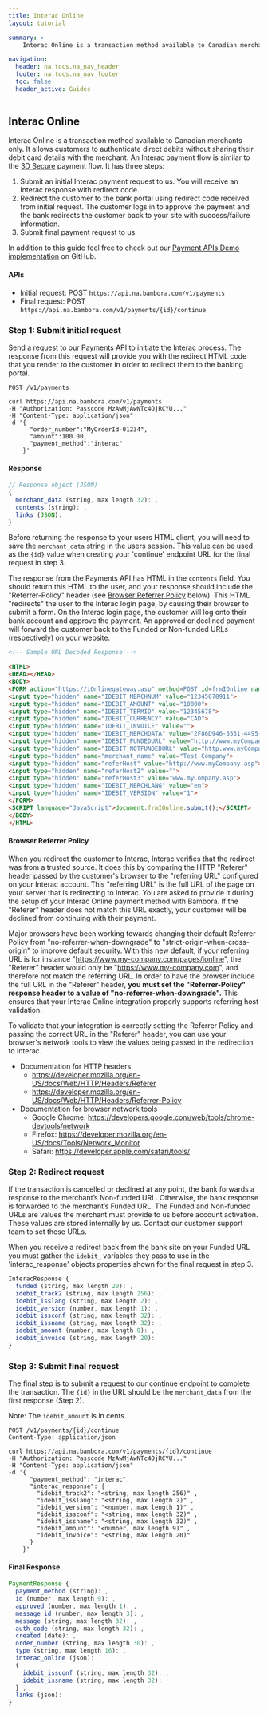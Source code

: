 ```yaml
---
title: Interac Online
layout: tutorial

summary: >
    Interac Online is a transaction method available to Canadian merchants only. It allows customers to authenticate direct debits without sharing their debit card details with the merchant.

navigation:
  header: na.tocs.na_nav_header
  footer: na.tocs.na_nav_footer
  toc: false
  header_active: Guides
---
```


## Interac Online  
Interac Online is a transaction method available to Canadian merchants only. It allows customers to authenticate direct debits without sharing their debit card details with the merchant. An Interac payment flow is similar to the [3D Secure](/docs/guides/3D_secure/) payment flow. It has three steps:

1. Submit an initial Interac payment request to us. You will receive an Interac response with redirect code.
2. Redirect the customer to the bank portal using redirect code received from initial request. The customer logs in to approve the payment and the bank redirects the customer back to your site with success/failure information.
3. Submit final payment request to us.

In addition to this guide feel free to check out our [Payment APIs Demo implementation](https://github.com/bambora/na-payment-apis-demo) on GitHub.

#### APIs

* Initial request: POST `https://api.na.bambora.com/v1/payments`
* Final request: POST `https://api.na.bambora.com/v1/payments/{id}/continue`

### Step 1: Submit initial request
Send a request to our Payments API to initiate the Interac process. The response from this request will provide you with the redirect HTML code that you render to the customer in order to redirect them to the banking portal.

```shell
POST /v1/payments

curl https://api.na.bambora.com/v1/payments
-H "Authorization: Passcode MzAwMjAwNTc4OjRCYU..."
-H "Content-Type: application/json"
-d '{
      "order_number":"MyOrderId-01234",
      "amount":100.00,
      "payment_method":"interac"     
    }'
```

#### Response
```javascript
// Response object (JSON)
{
  merchant_data (string, max length 32): ,
  contents (string): ,
  links (JSON):
}
```

Before returning the response to your users HTML client, you will need to save the `merchant_data` string in the users session. This value can be used as the `{id}` value when creating your 'continue' endpoint URL for the final request in step 3.

The response from the Payments API has HTML in the `contents` field. You should return this HTML to the user, and your response should include the "Referrer-Policy" header (see [Browser Referrer Policy](#browser-referrer-policy) below).
This HTML "redirects" the user to the Interac login page, by causing their browser to submit a form. On the Interac login page, the customer will log onto their bank account and approve the payment.
An approved or declined payment will forward the customer back to the Funded or Non-funded URLs (respectively) on your website.

```html
<!-- Sample URL Decoded Response -->

<HTML>
<HEAD></HEAD>
<BODY>
<FORM action="https://iOnlinegateway.asp" method=POST id=frmIOnline name=frmIOnline>
<input type="hidden" name="IDEBIT_MERCHNUM" value="12345678911">
<input type="hidden" name="IDEBIT_AMOUNT" value="10000">
<input type="hidden" name="IDEBIT_TERMID" value="12345678">
<input type="hidden" name="IDEBIT_CURRENCY" value="CAD">
<input type="hidden" name="IDEBIT_INVOICE" value="">
<input type="hidden" name="IDEBIT_MERCHDATA" value="2F86D946-5531-4495-9D82D7E6D83BA93">
<input type="hidden" name="IDEBIT_FUNDEDURL" value="http://www.myCompany.asp?funded=1">
<input type="hidden" name="IDEBIT_NOTFUNDEDURL" value="http.www.myCompany.asp?funded=0">
<input type="hidden" name="merchant_name" value="Test Company">
<input type="hidden" name="referHost" value="http://www.myCompany.asp">
<input type="hidden" name="referHost2" value="">
<input type="hidden" name="referHost3" value="www.myCompany.asp">
<input type="hidden" name="IDEBIT_MERCHLANG" value="en">
<input type="hidden" name="IDEBIT_VERSION" value="1">
</FORM>
<SCRIPT language="JavaScript">document.frmIOnline.submit();</SCRIPT>
</BODY>
</HTML>
```

#### Browser Referrer Policy

When you redirect the customer to Interac, Interac verifies that the redirect was from a trusted source.
It does this by comparing the HTTP "Referer" header passed by the customer's browser to the "referring URL" configured on your Interac account.
This "referring URL" is the full URL of the page on your server that is redirecting to Interac. You are asked to provide it during the setup of your Interac Online payment method with Bambora.
If the "Referer" header does not match this URL exactly, your customer will be declined from continuing with their payment.

Major browsers have been working towards changing their default Referrer Policy from "no-referrer-when-downgrade" to "strict-origin-when-cross-origin" to improve default security.
With this new default, if your referring URL is for instance "https://www.my-company.com/pages/ionline", the "Referer" header would only be "https://www.my-company.com", and therefore not match the referring URL.
In order to have the browser include the full URL in the "Referer" header, **you must set the "Referrer-Policy" response header to a value of "no-referrer-when-downgrade".**
This ensures that your Interac Online integration properly supports referring host validation.

To validate that your integration is correctly setting the Referrer Policy and passing the correct URL in the "Referer" header, you can use your browser's network tools to view the values being passed in the redirection to Interac.

* Documentation for HTTP headers
    * <https://developer.mozilla.org/en-US/docs/Web/HTTP/Headers/Referer>
    * <https://developer.mozilla.org/en-US/docs/Web/HTTP/Headers/Referrer-Policy>
* Documentation for browser network tools
    * Google Chrome: <https://developers.google.com/web/tools/chrome-devtools/network>
    * Firefox: <https://developer.mozilla.org/en-US/docs/Tools/Network_Monitor>
    * Safari: <https://developer.apple.com/safari/tools/>

### Step 2: Redirect request

If the transaction is cancelled or declined at any point, the bank forwards a response to the merchant’s Non-funded URL. Otherwise, the bank response is forwarded to the merchant’s Funded URL. The Funded and Non-funded URLs are values the merchant must provide to us before account activation. These values are stored internally by us. Contact our customer support team to set these URLs.

When you receive a redirect back from the bank site on your Funded URL you must gather the `idebit_` variables they pass to use in the 'interac_response' objects properties shown for the final request in step 3.

```javascript
InteracResponse {
  funded (string, max length 20): ,
  idebit_track2 (string, max length 256): ,
  idebit_isslang (string, max length 2): ,
  idebit_version (number, max length 1): ,
  idebit_issconf (string, max length 32): ,
  idebit_issname (string, max length 32): ,
  idebit_amount (number, max length 9): ,
  idebit_invoice (string, max length 20):
}
```

### Step 3: Submit final request

The final step is to submit a request to our continue endpoint to complete the transaction. The `{id}` in the URL should be the `merchant_data` from the first response (Step 2).

Note: The `idebit_amount` is in cents.

```shell
POST /v1/payments/{id}/continue
Content-Type: application/json

curl https://api.na.bambora.com/v1/payments/{id}/continue
-H "Authorization: Passcode MzAwMjAwNTc4OjRCYU..."
-H "Content-Type: application/json"
-d '{
      "payment_method": "interac",
      "interac_response": {
        "idebit_track2": "<string, max length 256)" ,
        "idebit_isslang": "<string, max length 2)" ,
        "idebit_version": "<number, max length 1)" ,
        "idebit_issconf": "<string, max length 32)" ,
        "idebit_issname": "<string, max length 32)" ,
        "idebit_amount": "<number, max length 9)" ,
        "idebit_invoice": "<string, max length 20)"
      }
    }'
```

#### Final Response
```javascript
PaymentResponse {
  payment_method (string): ,
  id (number, max length 9): ,
  approved (number, max length 1): ,
  message_id (number, max length 3): ,
  message (string, max length 32): ,
  auth_code (string, max length 32): ,
  created (date): ,
  order_number (string, max length 30): ,
  type (string, max length 16): ,
  interac_online (json):
  {
    idebit_issconf (string, max length 32): ,
    idebit_issname (string, max length 32): 
  } ,
  links (json):
}
```
